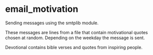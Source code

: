# email_motivation

Sending messages using the smtplib module.

These messages are lines from a file that contain motivational quotes chosen at random. 
Depending on the weekday the message is sent. 

Devotional contains bible verses and quotes from inspiring people. 
